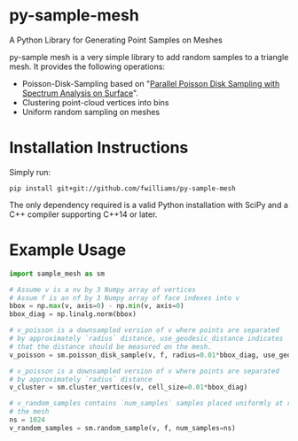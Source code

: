 # py-sample-mesh
A Python Library for Generating Point Samples on Meshes

py-sample mesh is a very simple library to add random samples to a triangle mesh. It provides the following operations:
 - Poisson-Disk-Sampling based on "[Parallel Poisson Disk Sampling with Spectrum Analysis on Surface](http://graphics.cs.umass.edu/pubs/sa_2010.pdf)".
 - Clustering point-cloud vertices into bins
 - Uniform random sampling on meshes
 
# Installation Instructions
Simply run:
```
pip install git+git://github.com/fwilliams/py-sample-mesh
```
The only dependency required is a valid Python installation with SciPy and a C++ compiler supporting C++14 or later.

# Example Usage
```python
import sample_mesh as sm

# Assume v is a nv by 3 Numpy array of vertices
# Assum f is an nf by 3 Numpy array of face indexes into v 
bbox = np.max(v, axis=0) - np.min(v, axis=0)
bbox_diag = np.linalg.norm(bbox)

# v_poisson is a downsampled version of v where points are separated
# by approximately `radius` distance, use_geodesic_distance indicates
# that the distance should be measured on the mesh.
v_poisson = sm.poisson_disk_sample(v, f, radius=0.01*bbox_diag, use_geodesic_distance=True)

# v_poisson is a downsampled version of v where points are separated
# by approximately `radius` distance
v_cluster = sm.cluster_vertices(v, cell_size=0.01*bbox_diag)

# v_random_samples contains `num_samples` samples placed uniformly at random on
# the mesh
ns = 1024
v_random_samples = sm.random_sample(v, f, num_samples=ns)
```
